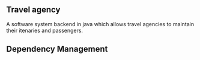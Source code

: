 
## Travel agency

A software system backend in java which allows travel agencies to maintain their itenaries and passengers.


## Dependency Management


